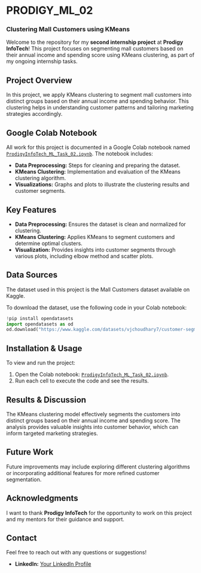 # **PRODIGY_ML_02**

### **Clustering Mall Customers using KMeans**

Welcome to the repository for my **second internship project** at **Prodigy InfoTech**! This project focuses on segmenting mall customers based on their annual income and spending score using KMeans clustering, as part of my ongoing internship tasks.

## **Project Overview**

In this project, we apply KMeans clustering to segment mall customers into distinct groups based on their annual income and spending behavior. This clustering helps in understanding customer patterns and tailoring marketing strategies accordingly.

## **Google Colab Notebook**

All work for this project is documented in a Google Colab notebook named [`ProdigyInfoTech_ML_Task_02.ipynb`](#). The notebook includes:

- **Data Preprocessing:** Steps for cleaning and preparing the dataset.
- **KMeans Clustering:** Implementation and evaluation of the KMeans clustering algorithm.
- **Visualizations:** Graphs and plots to illustrate the clustering results and customer segments.

## **Key Features**

- **Data Preprocessing:** Ensures the dataset is clean and normalized for clustering.
- **KMeans Clustering:** Applies KMeans to segment customers and determine optimal clusters.
- **Visualization:** Provides insights into customer segments through various plots, including elbow method and scatter plots.

## **Data Sources**

The dataset used in this project is the Mall Customers dataset available on Kaggle.

To download the dataset, use the following code in your Colab notebook:

```python
!pip install opendatasets
import opendatasets as od
od.download("https://www.kaggle.com/datasets/vjchoudhary7/customer-segmentation-tutorial-in-python/data")
```

## **Installation & Usage**

To view and run the project:

1. Open the Colab notebook: [`ProdigyInfoTech_ML_Task_02.ipynb`](#).
2. Run each cell to execute the code and see the results.

## **Results & Discussion**

The KMeans clustering model effectively segments the customers into distinct groups based on their annual income and spending score. The analysis provides valuable insights into customer behavior, which can inform targeted marketing strategies.

## **Future Work**

Future improvements may include exploring different clustering algorithms or incorporating additional features for more refined customer segmentation.

## **Acknowledgments**

I want to thank **Prodigy InfoTech** for the opportunity to work on this project and my mentors for their guidance and support.

## **Contact**

Feel free to reach out with any questions or suggestions!

- **LinkedIn:** [Your LinkedIn Profile](https://www.linkedin.com/in/bishal-sarkar-103ba6265)

